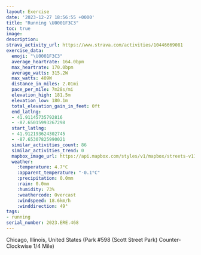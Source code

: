 ```yaml
---
layout: Exercise
date: '2023-12-27 18:56:55 +0000'
title: "Running \U0001F3C3"
toc: true
image:
description:
strava_activity_url: https://www.strava.com/activities/10446669081
exercise_data:
  emoji: "\U0001F3C3"
  average_heartrate: 164.0bpm
  max_heartrate: 170.0bpm
  average_watts: 315.2W
  max_watts: 409W
  distance_in_miles: 2.01mi
  pace_per_mile: 7m28s/mi
  elevation_high: 181.5m
  elevation_low: 180.1m
  total_elevation_gain_in_feet: 0ft
  end_latlng:
  - 41.91145735792816
  - -87.65015993267298
  start_latlng:
  - 41.912193624302745
  - -87.65307825990021
  similar_activities_count: 86
  similar_activities_trend: 0
  mapbox_image_url: https://api.mapbox.com/styles/v1/mapbox/streets-v11/static/path-5+787af2-1.0(g%7Bx~Fbl~uOAcBKe%40%40YRc%40z%40iAb%40o%40HSLmBAu%40HGDQA%7DKAuAGmADm%40%40sAKsCA_Dn%40EHGLCZCt%40AJ%40NJ%40%60%40%3F~DBf%40DNNTPLLBtAEXONWFa%40CcCGu%40KWUOSEoADMDOJS%60%40E%5CLjDBLJPNLVDvAGPILQFOB%5D%3Fo%40GqBG%5BMWOKYCi%40%40a%40BQDIHQb%40Ed%40DdCBZFTPRPHPBlAIRILMFKFY%3F%5BEmCCUMYIKQIMAo%40%40i%40DOJOVGVA%5CBdC%40VDNXZZJtAGRKHIJU%40M%3FmAAyACYMYOQUIUAcB%40UGMGQCyAFIBEJAH%3F%5CHfBBpBB%60%40GnBBb%40%3F%7CBBn%40Ah%40%3FjAB~C%40%5C%3FjA),pin-s-s+e5b22e(-87.65138,41.91172),pin-s-f+89ae00(-87.64864000000003,41.910819999999994)/auto/800x800?access_token=pk.eyJ1Ijoiam9zaGJlY2ttYW4iLCJhIjoiY205eWR2aDd1MWZ6djJrbXc4a3M0bWZleiJ9.XiG9OWkNcZk2QzjJbxLB4A
  weather:
    :temperature: 4.7°C
    :apparent_temperature: "-0.1°C"
    :precipitation: 0.0mm
    :rain: 0.0mm
    :humidity: 73%
    :weathercode: Overcast
    :windspeed: 18.6km/h
    :winddirection: 49°
tags:
- running
serial_number: 2023.ERE.468
---
```

Chicago, Illinois, United States (Park #598 (Scott Street Park) Counter-Clockwise 1/4 Mile)

